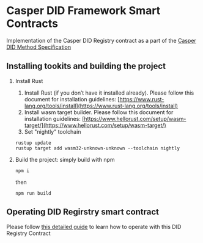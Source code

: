 # Casper DID Framework Smart Contracts

Implementation of the Casper DID Registry contract as a part of the [Casper DID Method Specification](https://github.com/credentia-network/Docs/blob/main/Casper-did-method-spec.md) 

## Installing tookits and building the project

1. Install Rust
    1. Install Rust (if you don’t have it installed already). Please follow this document for installation guidelines: [https://www.rust-lang.org/tools/install](https://www.rust-lang.org/tools/install)
    2. Install wasm target builder. Please follow this document for installation guidelines: [https://www.hellorust.com/setup/wasm-target/](https://www.hellorust.com/setup/wasm-target/)
    3. Set "nightly" toolchain
    ```console
    rustup update
    rustup target add wasm32-unknown-unknown --toolchain nightly
    ```

2. Build the project: simply build with npm
    ```console
    npm i
    ```

    then

    ```console
    npm run build
    ```

## Operating DID Regirstry smart contract

Please follow [this detailed guide](https://github.com/credentia-network/Docs/blob/main/smart-contract.md) to learn how to operate with this DID Registry Contract
